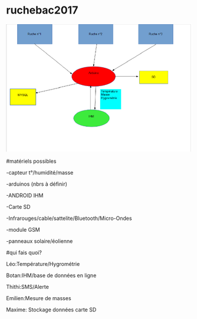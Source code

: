 # ruchebac2017

<img src="graph.png"/>


#matériels possibles

-capteur t°/humidité/masse </p>
-arduinos (nbrs à définir)  </p>
-ANDROID IHM  </p>
-Carte SD  </p>
-Infrarouges/cable/sattelite/Bluetooth/Micro-Ondes  </p>
-module GSM </p>
-panneaux solaire/éolienne   </p>


#qui fais quoi?

Léo:Température/Hygrométrie </p>
Botan:IHM/base de données en ligne </p>
Thithi:SMS/Alerte </p>
Emilien:Mesure de masses  </p>
Maxime: Stockage données carte SD </p>


